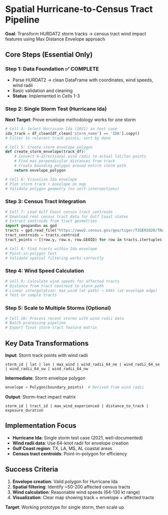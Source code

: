 # Spatial Hurricane-to-Census Tract Pipeline

**Goal**: Transform HURDAT2 storm tracks → census tract wind impact features using Max Distance Envelope approach

## Core Steps (Essential Only)

### Step 1: Data Foundation ✅ COMPLETE
- Parse HURDAT2 → clean DataFrame with coordinates, wind speeds, wind radii
- Basic validation and cleaning
- **Status**: Implemented in Cells 1-3

### Step 2: Single Storm Test (Hurricane Ida)
**Next Target**: Prove envelope methodology works for one storm

```python
# Cell 4: Select Hurricane Ida (2021) as test case
ida_track = df_clean[df_clean['storm_name'] == 'IDA'].copy()
# Filter to relevant track points, sort by date
```

```python
# Cell 5: Create storm envelope polygon
def create_storm_envelope(track_df):
    # Convert 4-directional wind radii to actual lat/lon points
    # Find max perpendicular distances from track
    # Create bounding polygon around entire storm path
    return envelope_polygon
```

```python
# Cell 6: Visualize Ida envelope
# Plot storm track + envelope on map
# Validate polygon geometry (no self-intersections)
```

### Step 3: Census Tract Integration
```python
# Cell 7: Load Gulf Coast census tract centroids
# Download real census tract data for Gulf Coast states
# Extract centroids from tract geometries
import geopandas as gpd
tracts = gpd.read_file("https://www2.census.gov/geo/tiger/TIGER2020/TRACT/...")  # TX, LA, MS, AL, FL
tract_centroids = tracts.centroid
tract_points = [(row.y, row.x, row.GEOID) for row in tracts.itertuples()]
```

```python
# Cell 8: Find tracts within Ida envelope
# Point-in-polygon test
# Validate spatial filtering works correctly
```

### Step 4: Wind Speed Calculation
```python
# Cell 9: Calculate wind speeds for affected tracts
# Distance from tract centroid to storm path
# Linear interpolation: max_wind (at path) → 64kt (at envelope edge)
# Test on sample tracts
```

### Step 5: Scale to Multiple Storms (Optional)
```python
# Cell 10: Process recent storms with wind radii data
# Batch processing pipeline
# Export final storm-tract feature matrix
```

## Key Data Transformations

**Input**: Storm track points with wind radii
```
storm_id | lat | lon | max_wind | wind_radii_64_ne | wind_radii_64_se | wind_radii_64_sw | wind_radii_64_nw
```

**Intermediate**: Storm envelope polygon
```python
envelope = Polygon(boundary_points)  # Derived from wind radii
```

**Output**: Storm-tract impact matrix
```
storm_id | tract_id | max_wind_experienced | distance_to_track | exposure_duration
```

## Implementation Focus

- **Hurricane Ida**: Single storm test case (2021, well-documented)
- **Wind radii data**: Use 64-knot radii for envelope creation
- **Gulf Coast region**: TX, LA, MS, AL coastal areas
- **Census tract centroids**: Point-in-polygon for efficiency

## Success Criteria

1. **Envelope creation**: Valid polygon for Hurricane Ida
2. **Spatial filtering**: Identify ~50-200 affected census tracts
3. **Wind calculation**: Reasonable wind speeds (64-130 kt range)
4. **Visualization**: Clear map showing track + envelope + affected tracts

**Target**: Working prototype for single storm, then scale up